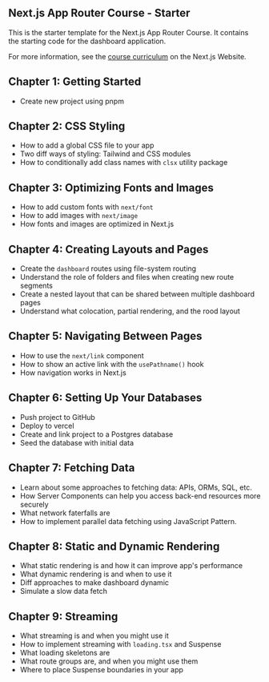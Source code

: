 ## Next.js App Router Course - Starter

This is the starter template for the Next.js App Router Course. It contains the starting code for the dashboard application.

For more information, see the [course curriculum](https://nextjs.org/learn) on the Next.js Website.

## Chapter 1: Getting Started
- Create new project using pnpm

## Chapter 2: CSS Styling
- How to add a global CSS file to your app
- Two diff ways of styling: Tailwind and CSS modules
- How to conditionally add class names with `clsx` utility package

## Chapter 3: Optimizing Fonts and Images
- How to add custom fonts with `next/font`
- How to add images with `next/image`
- How fonts and images are optimized in Next.js

## Chapter 4: Creating Layouts and Pages
- Create the `dashboard` routes using file-system routing
- Understand the role of folders and files when creating new route segments
- Create a nested layout that can be shared between multiple dashboard pages
- Understand what colocation, partial rendering, and the rood layout

## Chapter 5: Navigating Between Pages
- How to use the `next/link` component
- How to show an active link with the `usePathname()` hook
- How navigation works in Next.js

## Chapter 6: Setting Up Your Databases
- Push project to GitHub
- Deploy to vercel
- Create and link project to a Postgres database
- Seed the database with initial data

## Chapter 7: Fetching Data
- Learn about some approaches to fetching data: APIs, ORMs, SQL, etc.
- How Server Components can help you access back-end resources more securely
- What network faterfalls are
- How to implement parallel data fetching using JavaScript Pattern.

## Chapter 8: Static and Dynamic Rendering
- What static rendering is and how it can improve app's performance
- What dynamic rendering is and when to use it
- Diff approaches to make dashboard dynamic
- Simulate a slow data fetch

## Chapter 9: Streaming
- What streaming is and when you might use it
- How to implement streaming with `loading.tsx` and Suspense
- What loading skeletons are
- What route groups are, and when you might use them
- Where to place Suspense boundaries in your app